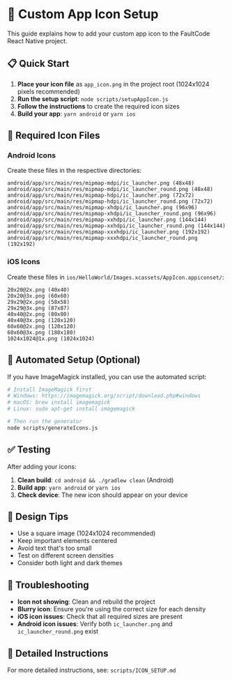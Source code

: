 # 🎨 Custom App Icon Setup

This guide explains how to add your custom app icon to the FaultCode React Native project.

## 📋 Quick Start

1. **Place your icon file** as `app_icon.png` in the project root (1024x1024 pixels recommended)
2. **Run the setup script**: `node scripts/setupAppIcon.js`
3. **Follow the instructions** to create the required icon sizes
4. **Build your app**: `yarn android` or `yarn ios`

## 📱 Required Icon Files

### Android Icons
Create these files in the respective directories:

```
android/app/src/main/res/mipmap-mdpi/ic_launcher.png (48x48)
android/app/src/main/res/mipmap-mdpi/ic_launcher_round.png (48x48)
android/app/src/main/res/mipmap-hdpi/ic_launcher.png (72x72)
android/app/src/main/res/mipmap-hdpi/ic_launcher_round.png (72x72)
android/app/src/main/res/mipmap-xhdpi/ic_launcher.png (96x96)
android/app/src/main/res/mipmap-xhdpi/ic_launcher_round.png (96x96)
android/app/src/main/res/mipmap-xxhdpi/ic_launcher.png (144x144)
android/app/src/main/res/mipmap-xxhdpi/ic_launcher_round.png (144x144)
android/app/src/main/res/mipmap-xxxhdpi/ic_launcher.png (192x192)
android/app/src/main/res/mipmap-xxxhdpi/ic_launcher_round.png (192x192)
```

### iOS Icons
Create these files in `ios/HelloWorld/Images.xcassets/AppIcon.appiconset/`:

```
20x20@2x.png (40x40)
20x20@3x.png (60x60)
29x29@2x.png (58x58)
29x29@3x.png (87x87)
40x40@2x.png (80x80)
40x40@3x.png (120x120)
60x60@2x.png (120x120)
60x60@3x.png (180x180)
1024x1024@1x.png (1024x1024)
```

## 🔧 Automated Setup (Optional)

If you have ImageMagick installed, you can use the automated script:

```bash
# Install ImageMagick first
# Windows: https://imagemagick.org/script/download.php#windows
# macOS: brew install imagemagick
# Linux: sudo apt-get install imagemagick

# Then run the generator
node scripts/generateIcons.js
```

## ✅ Testing

After adding your icons:

1. **Clean build**: `cd android && ./gradlew clean` (Android)
2. **Build app**: `yarn android` or `yarn ios`
3. **Check device**: The new icon should appear on your device

## 🎨 Design Tips

- Use a square image (1024x1024 recommended)
- Keep important elements centered
- Avoid text that's too small
- Test on different screen densities
- Consider both light and dark themes

## 🚨 Troubleshooting

- **Icon not showing**: Clean and rebuild the project
- **Blurry icon**: Ensure you're using the correct size for each density
- **iOS icon issues**: Check that all required sizes are present
- **Android icon issues**: Verify both `ic_launcher.png` and `ic_launcher_round.png` exist

## 📖 Detailed Instructions

For more detailed instructions, see: `scripts/ICON_SETUP.md`
